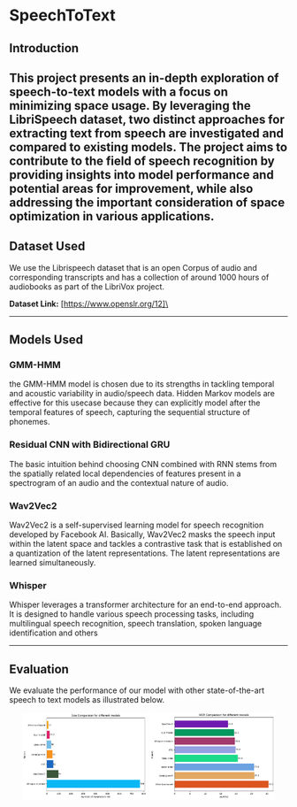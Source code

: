 # SpeechToText


## Introduction
This project presents an in-depth exploration of speech-to-text models with a focus on minimizing space usage. By leveraging the LibriSpeech dataset, two distinct approaches for extracting text from speech are investigated and compared to existing models. The project aims to contribute to the field of speech recognition by providing insights into model performance and potential areas for improvement, while also addressing the important consideration of space optimization in various applications.
---

## Dataset Used
We use the Librispeech dataset  that is an open Corpus of audio and corresponding transcripts and has a collection of around 1000 hours of audiobooks as part of the LibriVox project.


**Dataset Link:** [https://www.openslr.org/12]\

---

## Models Used

### GMM-HMM
the GMM-HMM model is chosen due to its strengths in tackling temporal and acoustic variability in audio/speech data. Hidden Markov models are effective for this usecase because they can explicitly model after the temporal features of speech, capturing the sequential structure of phonemes.

### Residual CNN with Bidirectional GRU
The basic intuition behind choosing CNN combined with RNN stems from the spatially related local dependencies of features present in a spectrogram of an audio and the contextual nature of audio.

### Wav2Vec2
Wav2Vec2 is a self-supervised learning model for speech recognition developed by Facebook AI. Basically, Wav2Vec2 masks the speech input within the latent space and tackles a contrastive task that is established on a quantization of the latent representations. The latent representations are learned simultaneously.

### Whisper
Whisper leverages a transformer architecture for an end-to-end approach. It is designed to handle various speech processing tasks, including multilingual speech recognition, speech translation, spoken language identification and others

---

## Evaluation
We evaluate the performance of our model with other state-of-the-art speech to text models as illustrated below.


<p align="center">
  <img src="images/Size_Plot.png" alt="Size Plot" width="45%">
  <img src="images/WER_Plot.png" alt="WER Plot" width="45%">
</p>
